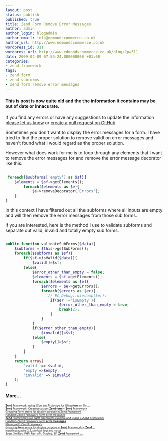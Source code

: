 ```yaml
---
layout: post
status: publish
published: true
title: Zend Form Remove Error Messages
author: admin
author_login: blogadmin
author_email: info@edmondscommerce.co.uk
author_url: http://www.edmondscommerce.co.uk
wordpress_id: 311
wordpress_url: http://www.edmondscommerce.co.uk/blog/?p=311
date: 2009-04-09 07:59:24.000000000 +01:00
categories:
- zend framework
tags:
- zend form
- zend subforms
- zend form remove error messages
---
```

<div class="oldpost"><h4>This is post is now quite old and the the information it contains may be out of date or innacurate.</h4>
<p>
If you find any errors or have any suggestions to update the information <a href="http://edmondscommerce.github.io/contact-us/index.html">please let us know</a>
or <a href="https://github.com/edmondscommerce/edmondscommerce.github.io">create a pull request on GitHub</a>
</p>
</div>
Sometimes you don't want to display the error messages for a form. I have tried to find the proper solution to remove validtion error messages and haven't found what I would regard as the proper solution. 

However what does work for me is to loop through any elements that I want to remove the error messages for and remove the error message decorator like this:

```php

 foreach($subforms['empty'] as $sf){
 	$elements = $sf->getElements();
        foreach($elements as $e){
        	$e->removeDecorator('Errors');
	}
}

```

In this context I have filtered out all the subforms where all inputs are empty and will then remove the error messages from those sub forms.

If you are interested, here is the method I use to validate subforms and separate out valid, invalid and totally empty sub forms.

```php

public function validateSubForms($data){
	$subforms = $this->getSubForms();
	foreach($subforms as $sf){
		if($sf->isValid($data)){
			$valid[]=$sf;
		}else{
			$error_other_than_empty = false;
			$elements = $sf->getElements();
			foreach($elements as $e){
				$errors = $e->getErrors();
				foreach($errors as $er){
				   // EC_Debug::diedump($er);
					if($er !='isEmpty'){
						$error_other_than_empty = true;
						break(2);
					}
				}
			}
			if($error_other_than_empty){
				$invalid[]=$sf;
			}else{
				$empty[]=$sf;
			}
		}
	}
	return array(
		'valid' => $valid,
		'empty'=>$empty,
		'invalid' => $invalid
	);
}

```
<h4>More...</h4>
			<div style="font-size: .6em;"><a href="http://zendguru.wordpress.com/2009/04/02/zend-framework-using-json-and-prototype-for-filling-form-on-fly/" rel="nofollow"><b>Zend</b> Framework: using JSon and Prototype for filling <b>form</b> on fly <b>...</b></a><br><a href="http://zendguru.wordpress.com/2009/03/04/zend-framework-creating-custom-zend-form/" rel="nofollow"><b>Zend</b> Framework: Creating custom <b>Zend form</b> « <b>Zend</b> Framework</a><br><a href="http://zendguru.wordpress.com/2008/12/05/grouping-form-errors-for-display-purpose/" rel="nofollow">Grouping Form errors for display purpose in Zend Framework</a><br><a href="http://zendguru.wordpress.com/2008/12/04/handling-zend-framework-form-error-messages/" rel="nofollow">Handling Zend Framework Form error messages</a><br><a href="http://zendguru.wordpress.com/2009/02/10/zend-framework-dojo-form-decorators-example-and-usage/" rel="nofollow"><b>Zend</b> Framework Dojo <b>Form</b> decorators example and usage « <b>Zend</b> Framework</a><br><a href="http://zendguru.wordpress.com/2008/12/04/handling-zend-framework-form-error-messages/" rel="nofollow">Handling Zend Framework Form <b>error messages</b></a><br><a href="http://libertini.net/libertus/2009/03/11/playing-with-zend-framework/" rel="nofollow">Playing with Zend Framework</a><br><a href="http://zendguru.wordpress.com/2008/12/05/grouping-form-errors-for-display-purpose/" rel="nofollow">Grouping <b>Form</b> errors for display purpose in <b>Zend</b> Framework « <b>Zend</b> <b>...</b></a><br><a href="http://www.naumann.cc/?p=24" rel="nofollow">Installing apache 2.2, proftpd, fcgi and mysql</a><br><a href="http://ec2-174-129-218-53.compute-1.amazonaws.com/archives/soap-xmlrpc-and-rest-with-the-zend-framework/" rel="nofollow">Soap, XmlRpc, PHP, Rest API, Trading, ZF, <b>Zend</b> Framework <b>...</b></a><br></div>
